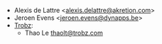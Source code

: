 - Alexis de Lattre \<<alexis.delattre@akretion.com>\>
- Jeroen Evens \<<jeroen.evens@dynapps.be>\>
- [Trobz](https://trobz.com):  
  - Thao Le <thaolt@trobz.com>
